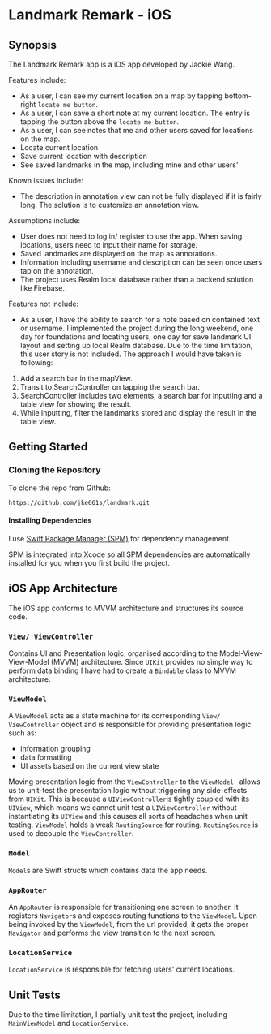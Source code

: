 # Landmark Remark - iOS

## Synopsis

The Landmark Remark app is a iOS app developed by Jackie Wang.

Features include:
- As a user, I can see my current location on a map by tapping bottom-right  `locate me button`.
- As a user, I can save a short note at my current location. The entry is tapping the button above the `locate me button`.
- As a user, I can see notes that me and other users saved for locations on the map.
- Locate current location
- Save current location with description
- See saved landmarks in the map, including mine and other users'

Known issues include:
- The description in annotation view can not be fully displayed if it is fairly long. The solution is to customize an annotation view.

Assumptions include:
- User does not need to log in/ register to use the app. When saving locations, users need to input their name for storage.
- Saved landmarks are displayed on the map as annotations.
- Information including username and description can be seen once users tap on the annotation.
- The project uses Realm local database rather than a backend solution like Firebase.

Features not include:
- As a user, I have the ability to search for a note based on contained text or username.
I implemented the project during the long weekend, one day for foundations and locating users, one day for save landmark UI layout and setting up local Realm database. Due to the time limitation, this user story is not included. The approach I would have taken is following:
1. Add a search bar in the mapView.
2. Transit to SearchController on tapping the search bar.
3. SearchController includes two elements, a search bar for inputting and a table view for showing the result.
4. While inputting, filter the landmarks stored and display the result in the table view.

## Getting Started

### Cloning the Repository

To clone the repo from Github:
``` 
https://github.com/jke661s/landmark.git
```
#### Installing Dependencies

I use [Swift Package Manager (SPM)](https://swift.org/package-manager/) for dependency management.

SPM is integrated into Xcode so all SPM dependencies are automatically installed for you when you first build the project.


## iOS App Architecture

The iOS app conforms to MVVM architecture and structures its source code.

### `View/ ViewController`

Contains UI and Presentation logic, organised according to the Model-View-View-Model (MVVM) architecture. Since  `UIKit` provides no simple way to perform data binding I have had to create a `Bindable` class to MVVM architecture.

### `ViewModel`

A `ViewModel` acts as a state machine for its corresponding `View/ ViewController` object and is responsible for providing presentation logic such as:

- information grouping
- data formatting
- UI assets based on the current view state

Moving presentation logic from the `ViewController` to the `ViewModel ` allows us to unit-test the presentation logic without triggering any side-effects from `UIKit`. This is because a `UIViewController`is tightly coupled with its `UIView`, which means we cannot unit test a `UIViewController` without instantiating its `UIView` and this causes all sorts of headaches when unit testing. `ViewModel` holds a weak `RoutingSource` for routing. `RoutingSource` is used to decouple the `ViewController`.

### `Model`

`Model`s are Swift structs which contains data the app needs. 

### `AppRouter`

An `AppRouter` is responsible for transitioning one screen to another. It registers `Navigator`s and exposes routing functions to the `ViewModel`. Upon being invoked by the `ViewModel`, from the url provided, it gets the proper `Navigator` and performs the view transition to the next screen.

### `LocationService`
`LocationService` is responsible for fetching users' current locations.

## Unit Tests

Due to the time limitation, I partially unit test the project, including `MainViewModel` and `LocationService`.
